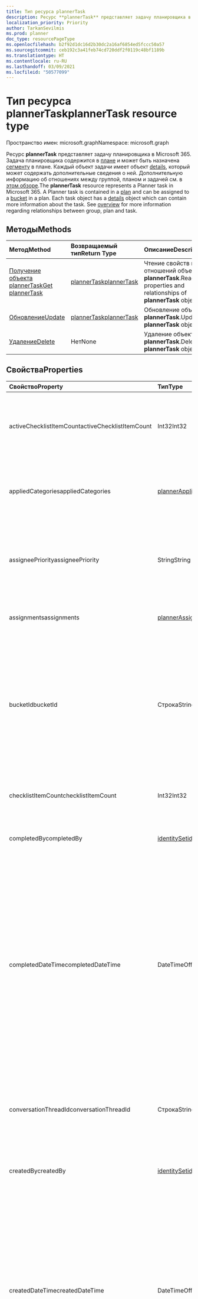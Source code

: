 ```yaml
---
title: Тип ресурса plannerTask
description: Ресурс **plannerTask** представляет задачу планировщика в Microsoft 365. Задача планировщика содержится в плане и может быть назначена сегменту в плане. Каждый объект задачи имеет объект details, который может содержать дополнительные сведения о ней. Дополнительную информацию об отношениях между группой, планом и задачей см. в обзоре.
localization_priority: Priority
author: TarkanSevilmis
ms.prod: planner
doc_type: resourcePageType
ms.openlocfilehash: b2f92d1dc16d2b30dc2a16af6854ed5fccc50a57
ms.sourcegitcommit: ceb192c3a41feb74cd720ddf2f0119c48bf1189b
ms.translationtype: HT
ms.contentlocale: ru-RU
ms.lasthandoff: 03/09/2021
ms.locfileid: "50577099"
---
```

# <a name="plannertask-resource-type"></a><span data-ttu-id="2ede5-106">Тип ресурса plannerTask</span><span class="sxs-lookup"><span data-stu-id="2ede5-106">plannerTask resource type</span></span>

<span data-ttu-id="2ede5-107">Пространство имен: microsoft.graph</span><span class="sxs-lookup"><span data-stu-id="2ede5-107">Namespace: microsoft.graph</span></span>

<span data-ttu-id="2ede5-p102">Ресурс **plannerTask** представляет задачу планировщика в Microsoft 365. Задача планировщика содержится в [плане](plannerplan.md) и может быть назначена [сегменту](plannerbucket.md) в плане. Каждый объект задачи имеет объект [details](plannertaskdetails.md), который может содержать дополнительные сведения о ней. Дополнительную информацию об отношениях между группой, планом и задачей см. в [этом обзоре](planner-overview.md).</span><span class="sxs-lookup"><span data-stu-id="2ede5-p102">The **plannerTask** resource represents a Planner task in Microsoft 365. A Planner task is contained in a [plan](plannerplan.md) and can be assigned to a [bucket](plannerbucket.md) in a plan. Each task object has a [details](plannertaskdetails.md) object which can contain more information about the task. See [overview](planner-overview.md) for more information regarding relationships between group, plan and task.</span></span>


## <a name="methods"></a><span data-ttu-id="2ede5-112">Методы</span><span class="sxs-lookup"><span data-stu-id="2ede5-112">Methods</span></span>

| <span data-ttu-id="2ede5-113">Метод</span><span class="sxs-lookup"><span data-stu-id="2ede5-113">Method</span></span>           | <span data-ttu-id="2ede5-114">Возвращаемый тип</span><span class="sxs-lookup"><span data-stu-id="2ede5-114">Return Type</span></span>    |<span data-ttu-id="2ede5-115">Описание</span><span class="sxs-lookup"><span data-stu-id="2ede5-115">Description</span></span>|
|:---------------|:--------|:----------|
|[<span data-ttu-id="2ede5-116">Получение объекта plannerTask</span><span class="sxs-lookup"><span data-stu-id="2ede5-116">Get plannerTask</span></span>](../api/plannertask-get.md) | [<span data-ttu-id="2ede5-117">plannerTask</span><span class="sxs-lookup"><span data-stu-id="2ede5-117">plannerTask</span></span>](plannertask.md) |<span data-ttu-id="2ede5-118">Чтение свойств и отношений объекта **plannerTask**.</span><span class="sxs-lookup"><span data-stu-id="2ede5-118">Read properties and relationships of **plannerTask** object.</span></span>|
|[<span data-ttu-id="2ede5-119">Обновление</span><span class="sxs-lookup"><span data-stu-id="2ede5-119">Update</span></span>](../api/plannertask-update.md) | [<span data-ttu-id="2ede5-120">plannerTask</span><span class="sxs-lookup"><span data-stu-id="2ede5-120">plannerTask</span></span>](plannertask.md) |<span data-ttu-id="2ede5-121">Обновление объекта **plannerTask**.</span><span class="sxs-lookup"><span data-stu-id="2ede5-121">Update **plannerTask** object.</span></span> |
|[<span data-ttu-id="2ede5-122">Удаление</span><span class="sxs-lookup"><span data-stu-id="2ede5-122">Delete</span></span>](../api/plannertask-delete.md) | <span data-ttu-id="2ede5-123">Нет</span><span class="sxs-lookup"><span data-stu-id="2ede5-123">None</span></span> |<span data-ttu-id="2ede5-124">Удаление объекта **plannerTask**.</span><span class="sxs-lookup"><span data-stu-id="2ede5-124">Delete **plannerTask** object.</span></span> |

## <a name="properties"></a><span data-ttu-id="2ede5-125">Свойства</span><span class="sxs-lookup"><span data-stu-id="2ede5-125">Properties</span></span>
| <span data-ttu-id="2ede5-126">Свойство</span><span class="sxs-lookup"><span data-stu-id="2ede5-126">Property</span></span>     | <span data-ttu-id="2ede5-127">Тип</span><span class="sxs-lookup"><span data-stu-id="2ede5-127">Type</span></span>   |<span data-ttu-id="2ede5-128">Описание</span><span class="sxs-lookup"><span data-stu-id="2ede5-128">Description</span></span>|
|:---------------|:--------|:----------|
|<span data-ttu-id="2ede5-129">activeChecklistItemCount</span><span class="sxs-lookup"><span data-stu-id="2ede5-129">activeChecklistItemCount</span></span>|<span data-ttu-id="2ede5-130">Int32</span><span class="sxs-lookup"><span data-stu-id="2ede5-130">Int32</span></span>|<span data-ttu-id="2ede5-131">Количество элементов контрольного списка со значением `false`, указывающим, что задача не выполнена.</span><span class="sxs-lookup"><span data-stu-id="2ede5-131">Number of checklist items with value set to `false`, representing incomplete items.</span></span>|
|<span data-ttu-id="2ede5-132">appliedCategories</span><span class="sxs-lookup"><span data-stu-id="2ede5-132">appliedCategories</span></span>|[<span data-ttu-id="2ede5-133">plannerAppliedCategories</span><span class="sxs-lookup"><span data-stu-id="2ede5-133">plannerAppliedCategories</span></span>](plannerappliedcategories.md)|<span data-ttu-id="2ede5-p103">Категории, к которым применена задача. Возможные значения см. [здесь](plannerappliedcategories.md).</span><span class="sxs-lookup"><span data-stu-id="2ede5-p103">The categories to which the task has been applied. See [applied Categories](plannerappliedcategories.md) for possible values.</span></span>|
|<span data-ttu-id="2ede5-136">assigneePriority</span><span class="sxs-lookup"><span data-stu-id="2ede5-136">assigneePriority</span></span>|<span data-ttu-id="2ede5-137">String</span><span class="sxs-lookup"><span data-stu-id="2ede5-137">String</span></span>|<span data-ttu-id="2ede5-p104">Указание, используемое для упорядочивания элементов этого типа в списке. Формат определяется, как описано [здесь](planner-order-hint-format.md).</span><span class="sxs-lookup"><span data-stu-id="2ede5-p104">Hint used to order items of this type in a list view. The format is defined as outlined [here](planner-order-hint-format.md).</span></span>|
|<span data-ttu-id="2ede5-140">assignments</span><span class="sxs-lookup"><span data-stu-id="2ede5-140">assignments</span></span>|[<span data-ttu-id="2ede5-141">plannerAssignments</span><span class="sxs-lookup"><span data-stu-id="2ede5-141">plannerAssignments</span></span>](plannerassignments.md)|<span data-ttu-id="2ede5-142">Список исполнителей, которым назначена задача.</span><span class="sxs-lookup"><span data-stu-id="2ede5-142">The set of assignees the task is assigned to.</span></span>|
|<span data-ttu-id="2ede5-143">bucketId</span><span class="sxs-lookup"><span data-stu-id="2ede5-143">bucketId</span></span>|<span data-ttu-id="2ede5-144">Строка</span><span class="sxs-lookup"><span data-stu-id="2ede5-144">String</span></span>|<span data-ttu-id="2ede5-145">Идентификатор сегмента, к которому относится задача.</span><span class="sxs-lookup"><span data-stu-id="2ede5-145">Bucket ID to which the task belongs.</span></span> <span data-ttu-id="2ede5-146">Сегмент должен находиться в том же плане, что и задача.</span><span class="sxs-lookup"><span data-stu-id="2ede5-146">The bucket needs to be in the plan that the task is in.</span></span> <span data-ttu-id="2ede5-147">Содержит 28 знаков, учитывается регистр.</span><span class="sxs-lookup"><span data-stu-id="2ede5-147">It is 28 characters long and case-sensitive.</span></span> <span data-ttu-id="2ede5-148">[Проверка формата](planner-identifiers-disclaimer.md) проводится для службы.</span><span class="sxs-lookup"><span data-stu-id="2ede5-148">[Format validation](planner-identifiers-disclaimer.md) is done on the service.</span></span> |
|<span data-ttu-id="2ede5-149">checklistItemCount</span><span class="sxs-lookup"><span data-stu-id="2ede5-149">checklistItemCount</span></span>|<span data-ttu-id="2ede5-150">Int32</span><span class="sxs-lookup"><span data-stu-id="2ede5-150">Int32</span></span>|<span data-ttu-id="2ede5-151">Количество элементов контрольного списка, представленных в задаче.</span><span class="sxs-lookup"><span data-stu-id="2ede5-151">Number of checklist items that are present on the task.</span></span>|
|<span data-ttu-id="2ede5-152">completedBy</span><span class="sxs-lookup"><span data-stu-id="2ede5-152">completedBy</span></span>|[<span data-ttu-id="2ede5-153">identitySet</span><span class="sxs-lookup"><span data-stu-id="2ede5-153">identitySet</span></span>](identityset.md)|<span data-ttu-id="2ede5-154">Идентификатор пользователя, который выполнил задачу.</span><span class="sxs-lookup"><span data-stu-id="2ede5-154">Identity of the user that completed the task.</span></span>|
|<span data-ttu-id="2ede5-155">completedDateTime</span><span class="sxs-lookup"><span data-stu-id="2ede5-155">completedDateTime</span></span>|<span data-ttu-id="2ede5-156">DateTimeOffset</span><span class="sxs-lookup"><span data-stu-id="2ede5-156">DateTimeOffset</span></span>|<span data-ttu-id="2ede5-p106">Только для чтения. Дата и время присвоения свойству задачи `'percentComplete'` значения `'100'`. Тип Timestamp представляет сведения о времени и дате с использованием формата ISO 8601 (всегда используется формат UTC). Например, значение полуночи 1 января 2014 г. в формате UTC выглядит так: `'2014-01-01T00:00:00Z'`</span><span class="sxs-lookup"><span data-stu-id="2ede5-p106">Read-only. Date and time at which the `'percentComplete'` of the task is set to `'100'`. The Timestamp type represents date and time information using ISO 8601 format and is always in UTC time. For example, midnight UTC on Jan 1, 2014 would look like this: `'2014-01-01T00:00:00Z'`</span></span>|
|<span data-ttu-id="2ede5-161">conversationThreadId</span><span class="sxs-lookup"><span data-stu-id="2ede5-161">conversationThreadId</span></span>|<span data-ttu-id="2ede5-162">Строка</span><span class="sxs-lookup"><span data-stu-id="2ede5-162">String</span></span>|<span data-ttu-id="2ede5-p107">Идентификатор разговора о задаче. Это идентификатор объекта разговора, созданного в группе.</span><span class="sxs-lookup"><span data-stu-id="2ede5-p107">Thread ID of the conversation on the task. This is the ID of the conversation thread object created in the group.</span></span>|
|<span data-ttu-id="2ede5-165">createdBy</span><span class="sxs-lookup"><span data-stu-id="2ede5-165">createdBy</span></span>|[<span data-ttu-id="2ede5-166">identitySet</span><span class="sxs-lookup"><span data-stu-id="2ede5-166">identitySet</span></span>](identityset.md)|<span data-ttu-id="2ede5-167">Идентификатор пользователя, создавшего задачу.</span><span class="sxs-lookup"><span data-stu-id="2ede5-167">Identity of the user that created the task.</span></span>|
|<span data-ttu-id="2ede5-168">createdDateTime</span><span class="sxs-lookup"><span data-stu-id="2ede5-168">createdDateTime</span></span>|<span data-ttu-id="2ede5-169">DateTimeOffset</span><span class="sxs-lookup"><span data-stu-id="2ede5-169">DateTimeOffset</span></span>|<span data-ttu-id="2ede5-p108">Только для чтения. Дата и время создания задачи. Тип Timestamp представляет сведения о времени и дате с использованием формата ISO 8601 (всегда используется формат UTC). Например, значение полуночи 1 января 2014 г. в формате UTC выглядит так: `'2014-01-01T00:00:00Z'`.</span><span class="sxs-lookup"><span data-stu-id="2ede5-p108">Read-only. Date and time at which the task is created. The Timestamp type represents date and time information using ISO 8601 format and is always in UTC time. For example, midnight UTC on Jan 1, 2014 would look like this: `'2014-01-01T00:00:00Z'`</span></span>|
|<span data-ttu-id="2ede5-174">dueDateTime</span><span class="sxs-lookup"><span data-stu-id="2ede5-174">dueDateTime</span></span>|<span data-ttu-id="2ede5-175">DateTimeOffset</span><span class="sxs-lookup"><span data-stu-id="2ede5-175">DateTimeOffset</span></span>|<span data-ttu-id="2ede5-p109">Срок выполнения задачи. Тип Timestamp представляет сведения о времени и дате с использованием формата ISO 8601 (всегда используется формат UTC). Например, значение полуночи 1 января 2014 г. в формате UTC выглядит так: `'2014-01-01T00:00:00Z'`.</span><span class="sxs-lookup"><span data-stu-id="2ede5-p109">Date and time at which the task is due. The Timestamp type represents date and time information using ISO 8601 format and is always in UTC time. For example, midnight UTC on Jan 1, 2014 would look like this: `'2014-01-01T00:00:00Z'`</span></span>|
|<span data-ttu-id="2ede5-179">hasDescription</span><span class="sxs-lookup"><span data-stu-id="2ede5-179">hasDescription</span></span>|<span data-ttu-id="2ede5-180">Boolean</span><span class="sxs-lookup"><span data-stu-id="2ede5-180">Boolean</span></span>|<span data-ttu-id="2ede5-p110">Только для чтения. Значение — `true`, если объект details задачи имеет описание. В противном случае — `false`.</span><span class="sxs-lookup"><span data-stu-id="2ede5-p110">Read-only. Value is `true` if the details object of the task has a non-empty description and `false` otherwise.</span></span>|
|<span data-ttu-id="2ede5-183">id</span><span class="sxs-lookup"><span data-stu-id="2ede5-183">id</span></span>|<span data-ttu-id="2ede5-184">String</span><span class="sxs-lookup"><span data-stu-id="2ede5-184">String</span></span>|<span data-ttu-id="2ede5-185">Только для чтения.</span><span class="sxs-lookup"><span data-stu-id="2ede5-185">Read-only.</span></span> <span data-ttu-id="2ede5-186">Идентификатор задачи.</span><span class="sxs-lookup"><span data-stu-id="2ede5-186">ID of the task.</span></span> <span data-ttu-id="2ede5-187">Содержит 28 знаков, учитывается регистр.</span><span class="sxs-lookup"><span data-stu-id="2ede5-187">It is 28 characters long and case-sensitive.</span></span> <span data-ttu-id="2ede5-188">[Проверка формата](planner-identifiers-disclaimer.md) проводится для службы.</span><span class="sxs-lookup"><span data-stu-id="2ede5-188">[Format validation](planner-identifiers-disclaimer.md) is done on the service.</span></span>|
|<span data-ttu-id="2ede5-189">orderHint</span><span class="sxs-lookup"><span data-stu-id="2ede5-189">orderHint</span></span>|<span data-ttu-id="2ede5-190">String</span><span class="sxs-lookup"><span data-stu-id="2ede5-190">String</span></span>|<span data-ttu-id="2ede5-p112">Указание, используемое для упорядочивания элементов этого типа в списке. Формат определяется, как описано [здесь](planner-order-hint-format.md).</span><span class="sxs-lookup"><span data-stu-id="2ede5-p112">Hint used to order items of this type in a list view. The format is defined as outlined [here](planner-order-hint-format.md).</span></span>|
|<span data-ttu-id="2ede5-193">percentComplete</span><span class="sxs-lookup"><span data-stu-id="2ede5-193">percentComplete</span></span>|<span data-ttu-id="2ede5-194">Int32</span><span class="sxs-lookup"><span data-stu-id="2ede5-194">Int32</span></span>|<span data-ttu-id="2ede5-p113">Процент выполнения задачи. Если установлено значение `100`, задача считается выполненной.</span><span class="sxs-lookup"><span data-stu-id="2ede5-p113">Percentage of task completion. When set to `100`, the task is considered completed.</span></span> |
|<span data-ttu-id="2ede5-197">planId</span><span class="sxs-lookup"><span data-stu-id="2ede5-197">planId</span></span>|<span data-ttu-id="2ede5-198">Строка</span><span class="sxs-lookup"><span data-stu-id="2ede5-198">String</span></span>|<span data-ttu-id="2ede5-199">Идентификатор плана, к которому относится задача.</span><span class="sxs-lookup"><span data-stu-id="2ede5-199">Plan ID to which the task belongs.</span></span>|
|<span data-ttu-id="2ede5-200">previewType</span><span class="sxs-lookup"><span data-stu-id="2ede5-200">previewType</span></span>|<span data-ttu-id="2ede5-201">String</span><span class="sxs-lookup"><span data-stu-id="2ede5-201">String</span></span>|<span data-ttu-id="2ede5-202">Устанавливает тип предварительного просмотра задачи.</span><span class="sxs-lookup"><span data-stu-id="2ede5-202">This sets the type of preview that shows up on the task.</span></span> <span data-ttu-id="2ede5-203">Допустимые значения: `automatic`, `noPreview`, `checklist`, `description`, `reference`.</span><span class="sxs-lookup"><span data-stu-id="2ede5-203">The possible values are: `automatic`, `noPreview`, `checklist`, `description`, `reference`.</span></span>|
|<span data-ttu-id="2ede5-204">referenceCount</span><span class="sxs-lookup"><span data-stu-id="2ede5-204">referenceCount</span></span>|<span data-ttu-id="2ede5-205">Int32</span><span class="sxs-lookup"><span data-stu-id="2ede5-205">Int32</span></span>|<span data-ttu-id="2ede5-206">Количество внешних ссылок на задачу.</span><span class="sxs-lookup"><span data-stu-id="2ede5-206">Number of external references that exist on the task.</span></span>|
|<span data-ttu-id="2ede5-207">startDateTime</span><span class="sxs-lookup"><span data-stu-id="2ede5-207">startDateTime</span></span>|<span data-ttu-id="2ede5-208">DateTimeOffset</span><span class="sxs-lookup"><span data-stu-id="2ede5-208">DateTimeOffset</span></span>|<span data-ttu-id="2ede5-p115">Дата и время начала задачи. Тип Timestamp представляет сведения о времени и дате с использованием формата ISO 8601 (всегда используется формат UTC). Например, значение полуночи 1 января 2014 г. в формате UTC выглядит так: `'2014-01-01T00:00:00Z'`.</span><span class="sxs-lookup"><span data-stu-id="2ede5-p115">Date and time at which the task starts. The Timestamp type represents date and time information using ISO 8601 format and is always in UTC time. For example, midnight UTC on Jan 1, 2014 would look like this: `'2014-01-01T00:00:00Z'`</span></span>|
|<span data-ttu-id="2ede5-212">title</span><span class="sxs-lookup"><span data-stu-id="2ede5-212">title</span></span>|<span data-ttu-id="2ede5-213">Строка</span><span class="sxs-lookup"><span data-stu-id="2ede5-213">String</span></span>|<span data-ttu-id="2ede5-214">Название задачи.</span><span class="sxs-lookup"><span data-stu-id="2ede5-214">Title of the task.</span></span>|

## <a name="relationships"></a><span data-ttu-id="2ede5-215">Связи</span><span class="sxs-lookup"><span data-stu-id="2ede5-215">Relationships</span></span>
| <span data-ttu-id="2ede5-216">Связь</span><span class="sxs-lookup"><span data-stu-id="2ede5-216">Relationship</span></span> | <span data-ttu-id="2ede5-217">Тип</span><span class="sxs-lookup"><span data-stu-id="2ede5-217">Type</span></span>   |<span data-ttu-id="2ede5-218">Описание</span><span class="sxs-lookup"><span data-stu-id="2ede5-218">Description</span></span>|
|:---------------|:--------|:----------|
|<span data-ttu-id="2ede5-219">assignedToTaskBoardFormat</span><span class="sxs-lookup"><span data-stu-id="2ede5-219">assignedToTaskBoardFormat</span></span>|<span data-ttu-id="2ede5-220">[plannerAssignedToTaskBoardTaskFormat](plannerassignedtotaskboardtaskformat.md);</span><span class="sxs-lookup"><span data-stu-id="2ede5-220">[plannerAssignedToTaskBoardTaskFormat](plannerassignedtotaskboardtaskformat.md)</span></span>| <span data-ttu-id="2ede5-p116">Только для чтения. Допускает значение null. Используется для правильного отображения задачи на доске задач при сортировке по свойству assignedTo.</span><span class="sxs-lookup"><span data-stu-id="2ede5-p116">Read-only. Nullable. Used to render the task correctly in the task board view when grouped by assignedTo.</span></span>|
|<span data-ttu-id="2ede5-224">bucketTaskBoardFormat</span><span class="sxs-lookup"><span data-stu-id="2ede5-224">bucketTaskBoardFormat</span></span>|<span data-ttu-id="2ede5-225">[plannerBucketTaskBoardTaskFormat](plannerbuckettaskboardtaskformat.md);</span><span class="sxs-lookup"><span data-stu-id="2ede5-225">[plannerBucketTaskBoardTaskFormat](plannerbuckettaskboardtaskformat.md)</span></span>| <span data-ttu-id="2ede5-p117">Только для чтения. Допускает значение null. Используется для правильного отображения задачи на доске задач при сортировке по сегменту.</span><span class="sxs-lookup"><span data-stu-id="2ede5-p117">Read-only. Nullable. Used to render the task correctly in the task board view when grouped by bucket.</span></span>|
|<span data-ttu-id="2ede5-229">подробности</span><span class="sxs-lookup"><span data-stu-id="2ede5-229">details</span></span>|<span data-ttu-id="2ede5-230">[plannerTaskDetails](plannertaskdetails.md);</span><span class="sxs-lookup"><span data-stu-id="2ede5-230">[plannerTaskDetails](plannertaskdetails.md)</span></span>| <span data-ttu-id="2ede5-p118">Только для чтения. Допускает значение null. Дополнительные сведения о задаче.</span><span class="sxs-lookup"><span data-stu-id="2ede5-p118">Read-only. Nullable. Additional details about the task.</span></span>|
|<span data-ttu-id="2ede5-234">progressTaskBoardFormat</span><span class="sxs-lookup"><span data-stu-id="2ede5-234">progressTaskBoardFormat</span></span>|<span data-ttu-id="2ede5-235">[plannerProgressTaskBoardTaskFormat](plannerprogresstaskboardtaskformat.md).</span><span class="sxs-lookup"><span data-stu-id="2ede5-235">[plannerProgressTaskBoardTaskFormat](plannerprogresstaskboardtaskformat.md)</span></span>| <span data-ttu-id="2ede5-p119">Только для чтения. Допускает значение null. Используется для правильного отображения задачи на доске задач при сортировке по ходу выполнения.</span><span class="sxs-lookup"><span data-stu-id="2ede5-p119">Read-only. Nullable. Used to render the task correctly in the task board view when grouped by progress.</span></span>|

## <a name="json-representation"></a><span data-ttu-id="2ede5-239">Представление в формате JSON</span><span class="sxs-lookup"><span data-stu-id="2ede5-239">JSON representation</span></span>
<span data-ttu-id="2ede5-240">Ниже представлено описание ресурса в формате JSON.</span><span class="sxs-lookup"><span data-stu-id="2ede5-240">Here is a JSON representation of the resource.</span></span>

<!-- {
  "blockType": "resource",
  "baseType": "microsoft.graph.entity",
  "optionalProperties": [

  ],
  "@odata.type": "microsoft.graph.plannerTask"
}-->

```json
{
  "activeChecklistItemCount": 1024,
  "appliedCategories": {"@odata.type": "microsoft.graph.plannerAppliedCategories"},
  "assigneePriority": "String",
  "assignments": {"@odata.type": "microsoft.graph.plannerAssignments"},
  "bucketId": "String",
  "checklistItemCount": 1024,
  "completedBy": {"@odata.type": "microsoft.graph.identitySet"},
  "completedDateTime": "String (timestamp)",
  "conversationThreadId": "String",
  "createdBy": {"@odata.type": "microsoft.graph.identitySet"},
  "createdDateTime": "String (timestamp)",
  "dueDateTime": "String (timestamp)",
  "hasDescription": true,
  "id": "String (identifier)",
  "orderHint": "String",
  "percentComplete": 1024,
  "planId": "String",
  "previewType": "String",
  "referenceCount": 1024,
  "startDateTime": "String (timestamp)",
  "title": "String"
}
```

<!-- uuid: 8fcb5dbc-d5aa-4681-8e31-b001d5168d79
2015-10-25 14:57:30 UTC -->
<!-- {
  "type": "#page.annotation",
  "description": "plannerTask resource",
  "keywords": "",
  "section": "documentation",
  "tocPath": ""
}-->

